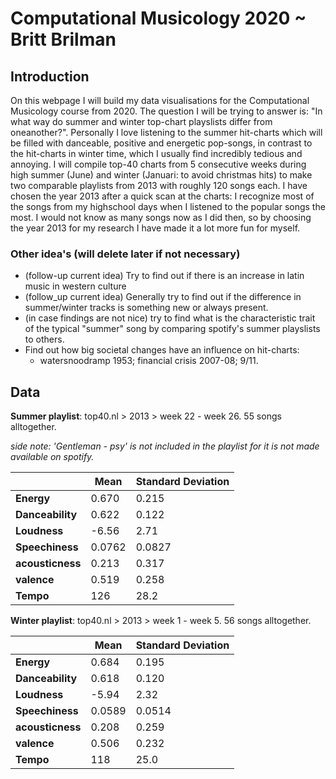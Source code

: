 # Computational Musicology 2020 ~ Britt Brilman

## Introduction
On this webpage I will build my data visualisations for the Computational Musicology course from 2020. The question I will be trying to answer is: "In what way do summer and winter top-chart playslists differ from oneanother?". Personally I love listening to the summer hit-charts which will be filled with danceable, positive and energetic pop-songs, in contrast to the hit-charts in winter time, which I usually find incredibly tedious and annoying. I will compile top-40 charts from 5 consecutive weeks during high summer (June) and winter (Januari: to avoid christmas hits) to make two comparable playlists from 2013 with roughly 120 songs each. I have chosen the year 2013 after a quick scan at the charts: I recognize most of the songs from my highschool days when I listened to the popular songs the most. I would not know as many songs now as I did then, so by choosing the year 2013 for my research I have made it a lot more fun for myself. 

### Other idea's (will delete later if not necessary)
- (follow-up current idea) Try to find out if there is an increase in latin music in western culture
- (follow_up current idea) Generally try to find out if the difference in summer/winter tracks is something new or always present.
- (in case findings are not nice) try to find what is the characteristic trait of the typical "summer" song by comparing spotify's summer playslists to others. 
- Find out how big societal changes have an influence on hit-charts:  
  - watersnoodramp 1953; financial crisis 2007-08; 9/11. 

## Data

**Summer playlist**: top40.nl > 2013 > week 22 - week 26. 55 songs alltogether.

*side note: 'Gentleman - psy' is not included in the playlist for it is not made available on spotify.* 

| |Mean | Standard Deviation
---|---|---
**Energy**|0.670|0.215
**Danceability**|0.622|0.122
**Loudness**|-6.56|2.71
**Speechiness**|0.0762|0.0827
**acousticness**|0.213|0.317
**valence**|0.519|0.258
**Tempo**|126|28.2


**Winter playlist**: top40.nl > 2013 > week 1 - week 5. 56 songs alltogether. 

| |Mean | Standard Deviation
---|---|---
**Energy**|0.684|0.195
**Danceability**|0.618|0.120
**Loudness**|-5.94|2.32
**Speechiness**|0.0589|0.0514
**acousticness**|0.208|0.259
**valence**|0.506|0.232
**Tempo**|118|25.0